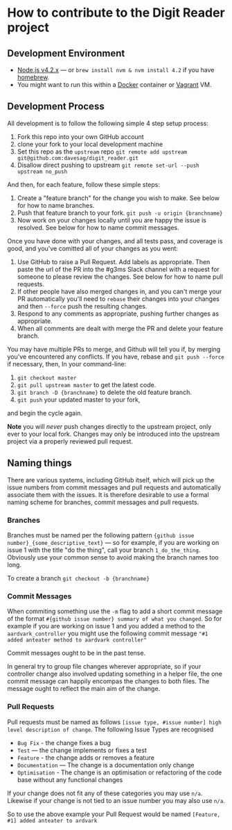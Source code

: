 # How to contribute to the Digit Reader project

## Development Environment

* [Node.js v4.2.x](http://nodejs.org) — or `brew install nvm & nvm install 4.2` if you have [homebrew](http://brew.sh).
* You might want to run this within a [Docker](http://docker.io) container or [Vagrant](http://www.vagrantbox.es) VM.

## Development Process

All development is to follow the following simple 4 step setup process:

1. Fork this repo into your own GitHub account
2. clone your fork to your local development machine
3. Set this repo as the `upstream` repo `git remote add upstream git@github.com:davesag/digit_reader.git`
4. Disallow direct pushing to upstream `git remote set-url --push upstream no_push`

And then, for each feature, follow these simple steps:

1. Create a "feature branch" for the change you wish to make. See below for how to name branches.
2. Push that feature branch to your fork. `git push -u origin {branchname}`
3. Now work on your changes locally until you are happy the issue is resolved. See below for how to name commit messages.

Once you have done with your changes, and all tests pass, and coverage is good, and you've comitted all of your changes as you went:

1. Use GitHub to raise a Pull Request. Add labels as appropriate. Then paste the url of the PR into the #g3ms Slack channel with a request for someone to please review the changes. See below for how to name pull requests.
2. If other people have also merged changes in, and you can't merge your PR automatically you'll need to `rebase` their changes into your changes and then `--force` push the resulting changes.
3. Respond to any comments as appropriate, pushing further changes as appropriate.
4. When all comments are dealt with merge the PR and delete your feature branch.

You may have multiple PRs to merge, and Github will tell you if,  by merging you've encountered any conflicts.  If you have, rebase and `git push --force` if necessary, then, In your command-line:

1. `git checkout master`
2. `git pull upstream master` to get the latest code.
3. `git branch -D {branchname}` to delete the old feature branch.
4. `git push` your updated master to your fork,

and begin the cycle again.

**Note** you will *never* push changes directly to the upstream project, only ever to your local fork. Changes may only be introduced into the upstream project via a properly reviewed pull request.

## Naming things

There are various systems, including GitHub itself, which will pick up the issue numbers from commit messages and pull requests and automatically associate them with the issues. It is therefore desirable to use a formal naming scheme for branches, commit messages and pull requests.

### Branches

Branches must be named per the following pattern `{github issue number}_{some_descriptive_text}` — so for example, if you are working on issue 1 with the title "do the thing", call your branch `1_do_the_thing`. Obviously use your common sense to avoid making the branch names too long.

To create a branch `git checkout -b {branchname}`

### Commit Messages

When commiting something use the `-m` flag to add a short commit message of the format `#{github issue number} summary of what you changed`.  So for example if you are working on issue 1 and you added a method to the `aardvark_controller` you might use the following commit message `"#1 added anteater method to aardvark controller"`

Commit messages ought to be in the past tense.

In general try to group file changes wherever appropriate, so if your controller change also involved updating something in a helper file, the one commit message can happily encompas the changes to both files. The message ought to reflect the main aim of the change.

### Pull Requests

Pull requests must be named as follows `[issue type, #issue number] high level description of change`.  The following Issue Types are recognised

* `Bug Fix` - the change fixes a bug
* `Test` — the change implements or fixes a test
* `Feature` - the change adds or removes a feature
* `Documentation` — The change is a documentation only change
* `Optimisation` - The change is an optimisation or refactoring of the code base without any functional changes

If your change does not fit any of these categories you may use `n/a`. Likewise if your change is not tied to an issue number you may also use `n/a`.

So to use the above example your Pull Request would be named `[Feature, #1] added anteater to ardvark`
